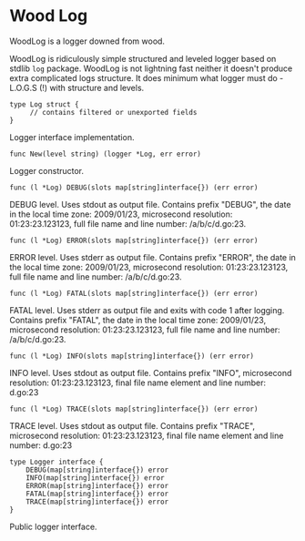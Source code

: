 # Wood Log

WoodLog is a logger downed from wood.

WoodLog is ridiculously simple structured and leveled logger based on
stdlib `log` package. WoodLog is not lightning fast neither it doesn't
produce extra complicated logs structure. It does minimum what logger
must do - L.O.G.S (!) with structure and levels.

    type Log struct {
         // contains filtered or unexported fields
    }
Logger interface implementation.

    func New(level string) (logger *Log, err error)
Logger constructor.

    func (l *Log) DEBUG(slots map[string]interface{}) (err error)
DEBUG level. Uses stdout as output file. Contains prefix "DEBUG", the
date in the local time zone: 2009/01/23, microsecond resolution:
01:23:23.123123, full file name and line number: /a/b/c/d.go:23.

    func (l *Log) ERROR(slots map[string]interface{}) (err error)
ERROR level. Uses stderr as output file. Contains prefix "ERROR", the
date in the local time zone: 2009/01/23, microsecond resolution:
01:23:23.123123, full file name and line number: /a/b/c/d.go:23.

    func (l *Log) FATAL(slots map[string]interface{}) (err error)
FATAL level. Uses stderr as output file and exits with code 1 after
logging. Contains prefix "FATAL", the date in the local time zone:
2009/01/23, microsecond resolution: 01:23:23.123123, full file name and
line number: /a/b/c/d.go:23.

    func (l *Log) INFO(slots map[string]interface{}) (err error)
INFO level. Uses stdout as output file. Contains prefix "INFO",
microsecond resolution: 01:23:23.123123, final file name element and
line number: d.go:23

    func (l *Log) TRACE(slots map[string]interface{}) (err error)
TRACE level. Uses stdout as output file. Contains prefix "TRACE",
microsecond resolution: 01:23:23.123123, final file name element and
line number: d.go:23

    type Logger interface {
        DEBUG(map[string]interface{}) error
        INFO(map[string]interface{}) error
        ERROR(map[string]interface{}) error
        FATAL(map[string]interface{}) error
        TRACE(map[string]interface{}) error
    }
Public logger interface.
